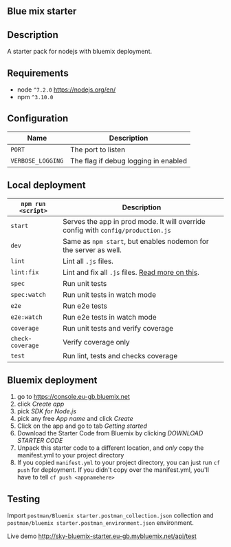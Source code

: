 ## Blue mix starter

## Description
A starter pack for nodejs with bluemix deployment.

## Requirements
* node `^7.2.0` https://nodejs.org/en/
* npm `^3.10.0`

## Configuration

|Name|Description|
|----|-----------|
|`PORT`| The port to listen|
|`VERBOSE_LOGGING`| The flag if debug logging in enabled|


## Local deployment

|`npm run <script>`|Description|
|------------------|-----------|
|`start`|Serves the app in prod mode. It will override config with `config/production.js`|
|`dev`|Same as `npm start`, but enables nodemon for the server as well.|
|`lint`|Lint all `.js` files.|
|`lint:fix`|Lint and fix all `.js` files. [Read more on this](http://eslint.org/docs/user-guide/command-line-interface.html#fix).|
|`spec`|Run unit tests|
|`spec:watch`|Run unit tests in watch mode|
|`e2e`|Run e2e tests|
|`e2e:watch`|Run e2e tests in watch mode|
|`coverage`|Run unit tests and verify coverage|
|`check-coverage`|Verify coverage only|
|`test`|Run lint, tests and checks coverage|


## Bluemix deployment
1. go to https://console.eu-gb.bluemix.net
2. click *Create app*
3. pick *SDK for Node.js*
4. pick any free *App name* and click *Create*
5. Click on the app and go to tab *Getting started*
6. Download the Starter Code from Bluemix by clicking *DOWNLOAD STARTER CODE*
7. Unpack this starter code to a different location, and *only* copy the manifest.yml to your project directory
8. If you copied `manifest.yml` to your project directory, you can just run `cf push` for deployment.  If you didn't copy over the manifest.yml, you'll have to tell `cf push <appnamehere>`

## Testing
Import `postman/Bluemix starter.postman_collection.json` collection and `postman/bluemix starter.postman_environment.json` environment.  

Live demo http://sky-bluemix-starter.eu-gb.mybluemix.net/api/test  
